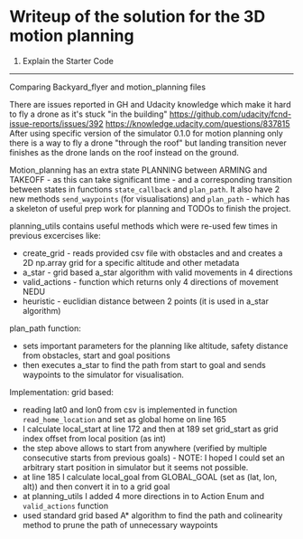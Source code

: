 Writeup of the solution for the 3D motion planning
===

1. Explain the Starter Code
------

Comparing Backyard_flyer and motion_planning files

There are issues reported in GH and Udacity knowledge which make it hard to fly a drone as it's stuck "in the building"
https://github.com/udacity/fcnd-issue-reports/issues/392
https://knowledge.udacity.com/questions/837815
After using specific version of the simulator 0.1.0 for motion planning only there is a way to fly a drone "through the roof" but landing transition never finishes 
as the drone lands on the roof instead on the ground.


Motion_planning has an extra state PLANNING between ARMING and TAKEOFF - as this can take significant time - 
and a corresponding transition between states in functions `state_callback` and `plan_path`.
It also have 2 new methods `send_waypoints` (for visualisations) and `plan_path` - which has a skeleton of useful prep work for planning and TODOs to finish the project.

planning_utils contains useful methods which were re-used few times in previous excercises like:
 - create_grid - reads provided csv file with obstacles and and creates a 2D np.array grid for a specific altitude and other metadata
 - a_star - grid based a_star algorithm with valid movements in 4 directions
 - valid_actions - function which returns only 4 directions of movement NEDU
 - heuristic - euclidian distance between 2 points (it is used in a_star algorithm)

plan_path function:
 - sets important parameters for the planning like altitude, safety distance from obstacles, start and goal positions
 - then executes a_star to find the path from start to goal and sends waypoints to the simulator for visualisation.

Implementation: grid based:
- reading lat0 and lon0 from csv is implemented in function `read_home_location` and set as global home on line 165
- I calculate local_start at line 172 and then at 189 set grid_start as grid index offset from local position (as int)
- the step above allows to start from anywhere (verified by multiple consecutive starts from previous goals) - NOTE: I hoped I could set an arbitrary start position in simulator but it seems not possible.
- at line 185 I calculate local_goal from GLOBAL_GOAL (set as (lat, lon, alt)) and then convert it in to a grid goal 
- at planning_utils I added 4 more directions in to Action Enum and `valid_actions` function
- used standard grid based A* algorithm to find the path and colinearity method to prune the path of unnecessary waypoints 